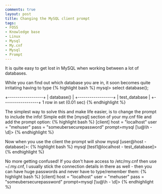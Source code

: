 ```yaml
---
comments: true
layout: post
title: Changing the MySQL client prompt
tags:
- FOSS
- Knowledge base
- Linux
- Mysql
- My.cnf
- Mysql
- Prompt
---
```


It is quite easy to get lost in MySQL when working between a lot of databases.

While you can find out which database you are in, it soon becomes quite irritating having to type
{% highlight bash %}
mysql> select database();

+------------------+
| database() |
+------------------+
| test_database |
+------------------+
1 row in set (0.01 sec)
{% endhighlight %}

The simplest way to solve this and make life easier, is to change the prompt to include the info!
Simple edit the [mysql] section of your my.cnf file and add the prompt option:
{% highlight bash %}
[client]
host = "localhost"
user = "mehuser"
pass = "someubersecurepassword"
prompt=mysql [\\u@\\h - \\d]>
{% endhighlight %}

Now when you use the client the prompt will show mysql [user@host - database]>:
{% highlight bash %}
mysql [test1@localhost - test_database]>
{% endhighlight %}

No more getting confused! If you don't have access to /etc/my.cnf then use ~/.my.cnf, I usually stick the connection details in there as well - then you can have huge passwords and never have to type/remember them:
{% highlight bash %}
[client]
host = "localhost"
user = "mehuser"
pass = "someubersecurepassword"
prompt=mysql [\\u@\\h - \\d]>
{% endhighlight %}
